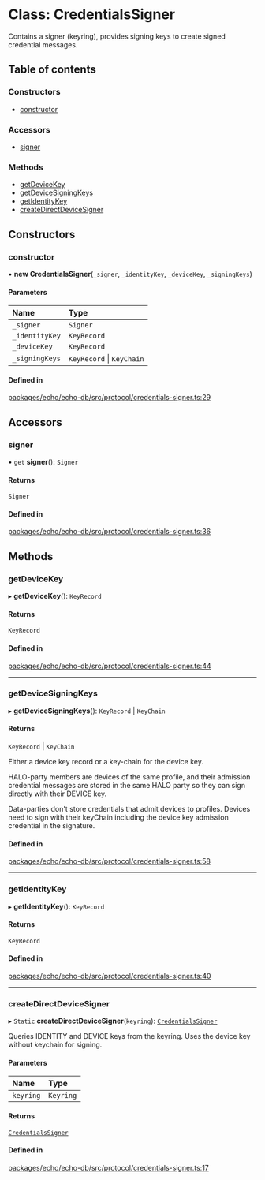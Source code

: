 # Class: CredentialsSigner

Contains a signer (keyring), provides signing keys to create signed credential messages.

## Table of contents

### Constructors

- [constructor](CredentialsSigner.md#constructor)

### Accessors

- [signer](CredentialsSigner.md#signer)

### Methods

- [getDeviceKey](CredentialsSigner.md#getdevicekey)
- [getDeviceSigningKeys](CredentialsSigner.md#getdevicesigningkeys)
- [getIdentityKey](CredentialsSigner.md#getidentitykey)
- [createDirectDeviceSigner](CredentialsSigner.md#createdirectdevicesigner)

## Constructors

### constructor

• **new CredentialsSigner**(`_signer`, `_identityKey`, `_deviceKey`, `_signingKeys`)

#### Parameters

| Name | Type |
| :------ | :------ |
| `_signer` | `Signer` |
| `_identityKey` | `KeyRecord` |
| `_deviceKey` | `KeyRecord` |
| `_signingKeys` | `KeyRecord` \| `KeyChain` |

#### Defined in

[packages/echo/echo-db/src/protocol/credentials-signer.ts:29](https://github.com/dxos/dxos/blob/6b1348fed/packages/echo/echo-db/src/protocol/credentials-signer.ts#L29)

## Accessors

### signer

• `get` **signer**(): `Signer`

#### Returns

`Signer`

#### Defined in

[packages/echo/echo-db/src/protocol/credentials-signer.ts:36](https://github.com/dxos/dxos/blob/6b1348fed/packages/echo/echo-db/src/protocol/credentials-signer.ts#L36)

## Methods

### getDeviceKey

▸ **getDeviceKey**(): `KeyRecord`

#### Returns

`KeyRecord`

#### Defined in

[packages/echo/echo-db/src/protocol/credentials-signer.ts:44](https://github.com/dxos/dxos/blob/6b1348fed/packages/echo/echo-db/src/protocol/credentials-signer.ts#L44)

___

### getDeviceSigningKeys

▸ **getDeviceSigningKeys**(): `KeyRecord` \| `KeyChain`

#### Returns

`KeyRecord` \| `KeyChain`

Either a device key record or a key-chain for the device key.

HALO-party members are devices of the same profile,
and their admission credential messages are stored in the same HALO party
so they can sign directly with their DEVICE key.

Data-parties don't store credentials that admit devices to profiles.
Devices need to sign with their keyChain including the device key admission credential in the signature.

#### Defined in

[packages/echo/echo-db/src/protocol/credentials-signer.ts:58](https://github.com/dxos/dxos/blob/6b1348fed/packages/echo/echo-db/src/protocol/credentials-signer.ts#L58)

___

### getIdentityKey

▸ **getIdentityKey**(): `KeyRecord`

#### Returns

`KeyRecord`

#### Defined in

[packages/echo/echo-db/src/protocol/credentials-signer.ts:40](https://github.com/dxos/dxos/blob/6b1348fed/packages/echo/echo-db/src/protocol/credentials-signer.ts#L40)

___

### createDirectDeviceSigner

▸ `Static` **createDirectDeviceSigner**(`keyring`): [`CredentialsSigner`](CredentialsSigner.md)

Queries IDENTITY and DEVICE keys from the keyring.
Uses the device key without keychain for signing.

#### Parameters

| Name | Type |
| :------ | :------ |
| `keyring` | `Keyring` |

#### Returns

[`CredentialsSigner`](CredentialsSigner.md)

#### Defined in

[packages/echo/echo-db/src/protocol/credentials-signer.ts:17](https://github.com/dxos/dxos/blob/6b1348fed/packages/echo/echo-db/src/protocol/credentials-signer.ts#L17)
